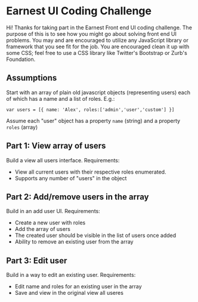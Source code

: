 # Earnest UI Coding Challenge

Hi!  Thanks for taking part in the Earnest Front end UI coding challenge.  The purpose of this is to see how you might go about solving front end UI problems. You may and are encouraged to utilize any JavaScript library or framework that you see fit for the job.  You are encouraged clean it up with some CSS; feel free to use a CSS library like Twitter's Bootstrap or Zurb's Foundation.

## Assumptions
Start with an array of plain old javascript objects (representing users) each of which has a name and a list of roles. E.g.:
```
var users = [{ name: 'Alex', roles:['admin','user','custom'] }]
```
Assume each "user" object has a property `name` (string)  and a property `roles` (array)


## Part 1: View array of users
Build a view all users interface. 
Requirements:

- View all current users with their respective roles enumerated.
- Supports any number of "users" in the object

## Part 2: Add/remove users in the array
Build in an add user UI.
Requirements:

- Create a new user with roles
- Add the array of users
- The created user should be visible in the list of users once added
- Ability to remove an existing user from the array

## Part 3: Edit user
Build in a way to edit an existing user.
Requirements:

- Edit name and roles for an existing user in the array
- Save and view in the original view all useres





